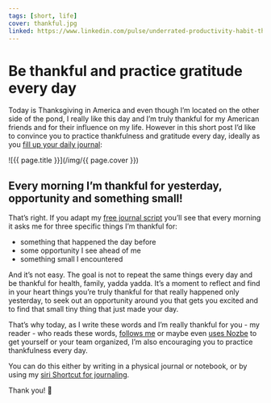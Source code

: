```yaml
---
tags: [short, life]
cover: thankful.jpg
linked: https://www.linkedin.com/pulse/underrated-productivity-habit-thankful-practice-every-sliwinski
---
```


# Be thankful and practice gratitude every day

Today is Thanksgiving in America and even though I’m located on the other side of the pond, I really like this day and I’m truly thankful for my American friends and for their influence on my life. However in this short post I’d like to convince you to practice thankfulness and gratitude every day, ideally as you [fill up your daily journal](/journal/):

<!--More-->

![{{ page.title }}](/img/{{ page.cover }})

## Every morning I’m thankful for yesterday, opportunity and something small!

That’s right. If you adapt my [free journal script](/journal) you’ll see that every morning it asks me for three specific things I’m thankful for:

- something that happened the day before
- some opportunity I see ahead of me
- something small I encountered

And it’s not easy. The goal is not to repeat the same things every day and be thankful for health, family, yadda yadda. It’s a moment to reflect and find in your heart things you’re truly thankful for that really happened only yesterday, to seek out an opportunity around you that gets you excited and to find that small tiny thing that just made your day.

That’s why today, as I write these words and I’m really thankful for you - my reader - who reads these words, [follows me](/contact) or maybe even [uses Nozbe][n] to get yourself or your team organized, I’m also encouraging you to practice thankfulness every day.

You can do this either by writing in a physical journal or notebook, or by using my [siri Shortcut for journaling](/journal).

Thank you! 🙏

[n]: https://michael.gratis/nozbe